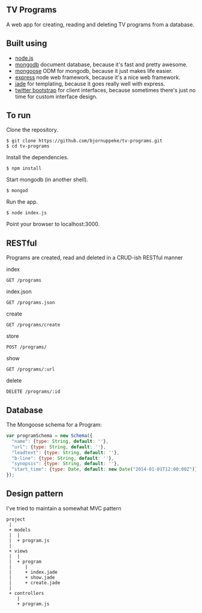 ## TV Programs
  A web app for creating, reading and deleting TV programs from a database.

## Built using
  * [node.js](http://nodejs.org)
  * [mongodb](http://www.mongodb.org/) document database, because it's fast and pretty awesome.
  * [mongoose](http://mongoosejs.com/) ODM for mongodb, because it just makes life easier.
  * [express](http://expressjs.com/) node web framework, because it's a nice web framework.
  * [jade](http://jade-lang.com) for templating, because it goes really well with express.
  * [twitter bootstrap](http://getbootstrap.com/2.3.2/) for client interfaces, because sometimes there's just no time for custom interface design.

## To run
  Clone the repository.

    $ git clone https://github.com/bjornuppeke/tv-programs.git
    $ cd tv-programs

  Install the dependencies.

    $ npm install

  Start mongodb (in another shell).

    $ mongod

  Run the app.

    $ node index.js

  Point your browser to localhost:3000.

## RESTful
  Programs are created, read and deleted in a CRUD-ish RESTful manner

  index

    GET /programs

  index.json

    GET /programs.json

  create

    GET /programs/create

  store

    POST /programs/

  show

    GET /programs/:url

  delete

    DELETE /programs/:id

## Database
  The Mongoose schema for a Program:

```javascript
var programSchema = new Schema({
  "name": {type: String, default: ''},
  "url": {type: String, default: ''},
  "leadtext": {type: String, default: ''},
  "b-line": {type: String, default: ''},
  "synopsis": {type: String, default: ''},
  "start_time": {type: Date, default: new Date("2014-01-01T12:00:00Z")}
});
```

## Design pattern
  I've tried to maintain a somewhat MVC pattern

    project
     |
     + models
     |  |
     |  + program.js
     |
     + views
     |  |
     |  + program
     |     |
     |     + index.jade
     |     + show.jade
     |     + create.jade
     |
     + controllers
        |
        + program.js